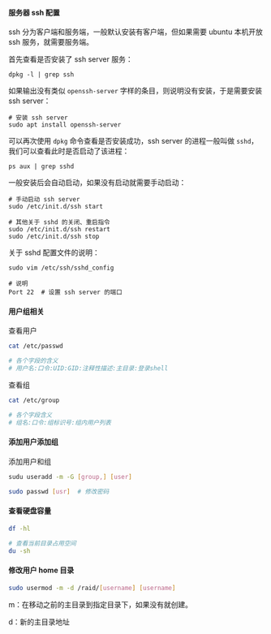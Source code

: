 #### 服务器 ssh 配置

ssh 分为客户端和服务端，一般默认安装有客户端，但如果需要 ubuntu 本机开放 ssh 服务，就需要服务端。

首先查看是否安装了 ssh server 服务：

```shell
dpkg -l | grep ssh
```

如果输出没有类似 `openssh-server` 字样的条目，则说明没有安装，于是需要安装 ssh server：

```shell
# 安装 ssh server
sudo apt install openssh-server
```

可以再次使用 `dpkg` 命令查看是否安装成功，ssh server 的进程一般叫做 `sshd`，我们可以查看此时是否启动了该进程：

```shell
ps aux | grep sshd
```

一般安装后会自动启动，如果没有启动就需要手动启动：

```shell
# 手动启动 ssh server
sudo /etc/init.d/ssh start

# 其他关于 sshd 的关闭、重启指令
sudo /etc/init.d/ssh restart
sudo /etc/init.d/ssh stop
```

关于 sshd 配置文件的说明：

```shell
sudo vim /etc/ssh/sshd_config

# 说明
Port 22  # 设置 ssh server 的端口

```

#### 用户组相关

查看用户

```bash
cat /etc/passwd

# 各个字段的含义
# 用户名:口令:UID:GID:注释性描述:主目录:登录shell
```

查看组

```bash
cat /etc/group

# 各个字段含义
# 组名:口令:组标识号:组内用户列表
```

#### 添加用户添加组

添加用户和组

```bash
sudu useradd -m -G [group,] [user]

sudo passwd [usr]  # 修改密码
```

#### 查看硬盘容量

```bash
df -hl

# 查看当前目录占用空间
du -sh
```

#### 修改用户 home 目录

```bash
sudo usermod -m -d /raid/[username] [username]
```

m：在移动之前的主目录到指定目录下，如果没有就创建。

d：新的主目录地址

